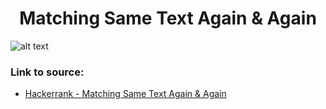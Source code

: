 <h1 align="center">Matching Same Text Again & Again</h1>

![alt text](https://images2.imgbox.com/7f/24/4zixJRml_o.png?raw=true)

### Link to source: 
- <a href="https://www.hackerrank.com/challenges/matching-same-text-again-again/problem">Hackerrank - Matching Same Text Again & Again</a>

